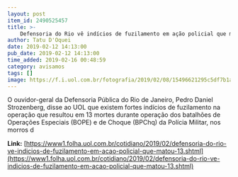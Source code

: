```yaml
---
layout: post
item_id: 2490525457
title: >-
    Defensoria do Rio vê indícios de fuzilamento em ação policial que matou 13
author: Tatu D'Oquei
date: 2019-02-12 14:13:00
pub_date: 2019-02-12 14:13:00
time_added: 2019-02-16 00:48:59
category: avisamos
tags: []
image: https://f.i.uol.com.br/fotografia/2019/02/08/15496621295c5df7b1a629b_1549662129_3x2_rt.jpg
---
```


O ouvidor-geral da Defensoria Pública do Rio de Janeiro, Pedro Daniel Strozenberg, disse ao UOL que existem fortes indícios de fuzilamento na operação que resultou em 13 mortes durante operação dos batalhões de Operações Especiais (BOPE) e de Choque (BPChq) da Polícia Militar, nos morros d

**Link:** [https://www1.folha.uol.com.br/cotidiano/2019/02/defensoria-do-rio-ve-indicios-de-fuzilamento-em-acao-policial-que-matou-13.shtml](https://www1.folha.uol.com.br/cotidiano/2019/02/defensoria-do-rio-ve-indicios-de-fuzilamento-em-acao-policial-que-matou-13.shtml)

